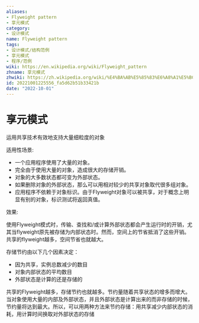 ```yaml
---
aliases:
- Flyweight pattern
- 享元模式
category:
- 设计模式
name: Flyweight pattern
tags:
- 设计模式/结构范例
- 享元模式
- 程序/范例
wiki: https://en.wikipedia.org/wiki/Flyweight_pattern
zhname: 享元模式
zhwiki: https://zh.wikipedia.org/wiki/%E4%BA%AB%E5%85%83%E6%A8%A1%E5%BC%8F
id: 20221001225556_fa5d62b51b33421b
date: "2022-10-01"
---
```


# 享元模式

运用共享技术有效地支持大量细粒度的对象

适用性场景:
* 一个应用程序使用了大量的对象。
* 完全由于使用大量的对象，造成很大的存储开销。
* 对象的大多数状态都可变为外部状态。
* 如果删除对象的外部状态，那么可以用相对较少的共享对象取代很多组对象。
* 应用程序不依赖于对象标识。由于Flyweight对象可以被共享，对于概念上明显有别的对象，标识测试将返回真值。

效果:

使用Flyweight模式时，传输、查找和/或计算外部状态都会产生运行时的开销，尤其当flyweight原先被存储为内部状态时。然而，空间上的节省抵消了这些开销。共享的flyweight越多，空间节省也就越大。

存储节约由以下几个因素决定：
* 因为共享，实例总数减少的数目
* 对象内部状态的平均数目
* 外部状态是计算的还是存储的

共享的Flyweight越多，存储节约也就越多。节约量随着共享状态的增多而增大。当对象使用大量的内部及外部状态，并且外部状态是计算出来的而非存储的时候，节约量将达到最大。所以，可以用两种方法来节约存储：用共享减少内部状态的消耗，用计算时间换取对外部状态的存储